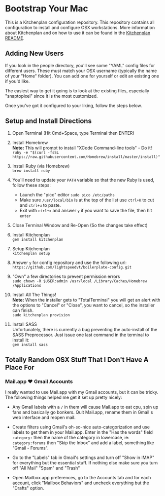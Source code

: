 # Bootstrap Your Mac

This is a Kitchenplan configuration repository. This repository contains all configuration to install and configure OSX workstations. More information about Kitchenplan and on how to use it can be found in the [Kitchenplan README](https://github.com/kitchenplan/kitchenplan).

## Adding New Users

If you look in the people directory, you'll see some "YAML" config files for different users. These must match your OSX username (typically the name of your "Home" folder). You can add one for yourself or edit an existing one if you'd like.

The easiest way to get it going is to look at the existing files, especially "snaptopixel" since it is the most customized.

Once you've got it configured to your liking, follow the steps below.

## Setup and Install Directions

1. Open Terminal (Hit Cmd+Space, type Terminal then ENTER)

1. Install Homebrew  
**Note:** This will prompt to install "XCode Command-line tools" - Do it!  
`ruby -e "$(curl -fsSL https://raw.githubusercontent.com/Homebrew/install/master/install)"`

1. Install Ruby (via Homebrew)  
`brew install ruby`

1. You'll need to update your `PATH` variable so that the new Ruby is used, follow these steps:  
    - Launch the "pico" editor `sudo pico /etc/paths`  
    - Make sure `/usr/local/bin` is at the top of the list use `ctrl+K` to cut and `ctrl+u` to paste.  
    - Exit with `ctrl+x` and answer `y` if you want to save the file, then hit `enter`

1. Close Terminal Window and Re-Open (So the changes take effect)

1. Install Kitchenplan  
`gem install kitchenplan`

1. Setup Kitchenplan  
`kitchenplan setup`

1. Answer `y` for config repository and use the following url:  
`https://github.com/lightspeedvt/boilerplate-config.git`

1. "Own" a few directories to prevent permission errors  
`sudo chown -R $USER:admin /usr/local /Library/Caches/Homebrew /Applications`

1. Install All The Things!  
**Note:** When the installer gets to "TotalTerminal" you will get an alert with the options to "Cancel" or "Close", you want to cancel, so the installer can finish.  
`sudo kitchenplan provision`

1. Install SASS  
Unfortunately, there is currently a bug preventing the auto-install of the SASS Preprocessor. Just issue one last command in the terminal to install it:  
`gem install sass`

## Totally Random OSX Stuff That I Don't Have A Place For

### Mail.app :heart: Gmail Accounts
I really wanted to use Mail.app with my Gmail accounts, but it can be tricky. The following things helped me get it set up pretty nicely:

- Any Gmail labels with a `/` in them will cause Mail.app to eat cpu, spin up fans and basically go bonkers. Quit Mail.app, rename them in Gmail's web interface and reopen mail.

- Create filters using Gmail's oh-so-nice auto-categorization and use labels to get them in your Mail.app. Enter in the "Has the words" field `category:` then the name of the category in lowercase, ie: `category:forums` then "Skip the Inbox" and add a label, something like "Gmail - Forums".

- Go to the "Labels" tab in Gmail's settings and turn off "Show in IMAP" for everything but the essential stuff. If nothing else make sure you turn off "All Mail" "Spam" and "Trash"

- Open Mailbox.app preferences, go to the Accounts tab and for each account, click "Mailbox Behaviors" and uncheck everything but the "Drafts" option.
